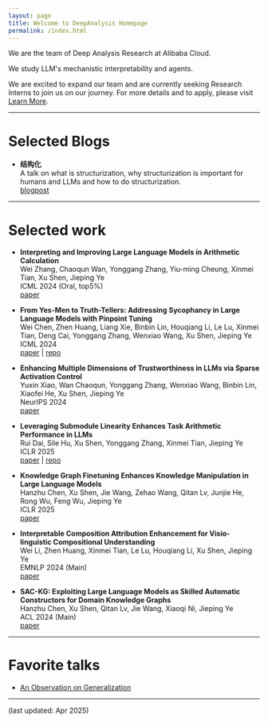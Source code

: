 ```yaml
---
layout: page
title: Welcome to DeepAnalysis Homepage
permalink: /index.html
---
```


We are the team of Deep Analysis Research at Alibaba Cloud.

We study LLM's mechanistic interpretability and agents.

We are excited to expand our team and are currently seeking Research Interns to join us on our journey. For more details and to apply, please visit [Learn More](https://careers.aliyun.com/campus/position-detail?lang=zh&positionId=9900008505).

---

# Selected Blogs

- **结构化** <br>
  A talk on what is structurization, why structurization is important for humans and LLMs and how to do structurization. <br>
  <a href="{{ site.baseurl }}{% post_url 2025-04-22-Structurization %}">blogpost</a>

---

# Selected work

- **Interpreting and Improving Large Language Models in Arithmetic Calculation** <br>
  Wei Zhang, Chaoqun Wan, Yonggang Zhang, Yiu-ming Cheung, Xinmei Tian, Xu Shen, Jieping Ye <br>
  ICML 2024 (Oral, top5%) <br>
    [paper](https://arxiv.org/abs/2409.01659)

- **From Yes-Men to Truth-Tellers: Addressing Sycophancy in Large Language Models with Pinpoint Tuning** <br>
    Wei Chen, Zhen Huang, Liang Xie, Binbin Lin, Houqiang Li, Le Lu, Xinmei Tian, Deng Cai, Yonggang Zhang, Wenxiao Wang, Xu Shen, Jieping Ye <br>
    ICML 2024 <br>
    [paper](https://arxiv.org/abs/2409.01658) |
    [repo](https://github.com/deep-analysis-research/sycophancy-interpretability)

- **Enhancing Multiple Dimensions of Trustworthiness in LLMs via Sparse Activation Control** <br>
  Yuxin Xiao, Wan Chaoqun, Yonggang Zhang, Wenxiao Wang, Binbin Lin, Xiaofei He, Xu Shen, Jieping Ye <br>
  NeurIPS 2024 <br>
    [paper](https://arxiv.org/abs/2411.02461)

- **Leveraging Submodule Linearity Enhances Task Arithmetic Performance in LLMs** <br>
  Rui Dai, Sile Hu, Xu Shen, Yonggang Zhang, Xinmei Tian, Jieping Ye <br>
  ICLR 2025 <br>
    [paper](https://arxiv.org/abs/2504.10902) |
    [repo](https://github.com/deep-analysis-research/SLTA)
  
- **Knowledge Graph Finetuning Enhances Knowledge Manipulation in Large Language Models** <br>
  Hanzhu Chen, Xu Shen, Jie Wang, Zehao Wang, Qitan Lv, Junjie He, Rong Wu, Feng Wu, Jieping Ye <br>
  ICLR 2025 <br>
    [paper](https://openreview.net/forum?id=oMFOKjwaRS)


- **Interpretable Composition Attribution Enhancement for Visio-linguistic Compositional Understanding** <br>
  Wei Li, Zhen Huang, Xinmei Tian, Le Lu, Houqiang Li, Xu Shen, Jieping Ye <br>
  EMNLP 2024 (Main) <br>
    [paper](hhttps://aclanthology.org/2024.emnlp-main.810.pdf)

- **SAC-KG: Exploiting Large Language Models as Skilled Automatic Constructors for Domain Knowledge Graphs** <br>
  Hanzhu Chen, Xu Shen, Qitan Lv, Jie Wang, Xiaoqi Ni, Jieping Ye <br>
  ACL 2024 (Main) <br>
    [paper](https://arxiv.org/abs/2410.02811)

---

# Favorite talks
- [An Observation on Generalization](https://www.youtube.com/watch?v=AKMuA_TVz3A)

---

(last updated: Apr 2025)
